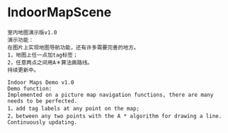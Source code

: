 IndoorMapScene
==============

    室内地图演示版v1.0
    演示功能：
    在图片上实现地图导航功能，还有许多需要完善的地方。
    1，地图上任一点加tag标签；
    2，任意两点之间用A＊算法画路线。
    持续更新中。

    Indoor Maps Demo v1.0
    Demo function:
    Implemented on a picture map navigation functions, there are many needs to be perfected.
    1，add tag labels at any point on the map;
    2，between any two points with the A * algorithm for drawing a line.
    Continuously updating.
